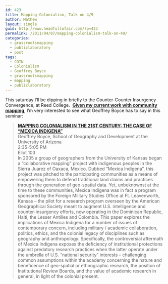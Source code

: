 ```yaml
---
id: 423
title: Mapping Colonialism, Talk on 4/9
author: Mathew
layout: single
guid: http://www.headfullofair.com/?p=423
permalink: /2011/04/07/mapping-colonialism-talk-on-49/
categories:
  - grassrootsmapping
  - publiclaboratory
  - post
tags:
  - COIN
  - Colonialism
  - Geoffrey Boyce
  - grassrootsmapping
  - mapping
  - publiclaboratory
---
```

This saturday I&#8217;ll be dipping in briefly to the Counter-Counter Insurgency Convergence, at Reed College.  **[Given my current work with community mapping][1]**, I&#8217;m very interested to see what Geoffrey Boyce has to say in this seminar:

> **[MAPPING COLONIALISM IN THE 21ST CENTURY: THE CASE OF “MEXICA INDIGENA”][2]**  
> Geoffrey Boyce, School of Geography and Development at the University of Arizona  
> 2:35-5:05 PM  
> Eliot 103  
> In 2005 a group of geographers from the University of Kansas began a “collaborative mapping” project with indigenous peoples in the Sierra Juarez of Oaxaca, Mexico. Dubbed “Mexica Indigena”, this project was pitched to the participating communities as a means of empowering them to defend traditional land claims and practices through the generation of geo-spatial data. Yet, unbeknownst at the time to these communities, Mexica Indigena was in fact a program sponsored by the Foreign Military Studies Office at Ft. Leavenworth, Kansas – the pilot for a research program overseen by the American Geographical Society meant to augment U.S. intelligence and counter-insurgency efforts, now operating in the Dominican Republic, Haiti, the Lesser Antilles and Colombia. This paper explores the implications of Mexica Indigena for a number of issues of contemporary concern, including military / academic collaboration, politics, ethics, and the colonial legacy of disciplines such as geography and anthropology. Specifically, the controversial aftermath of Mexica Indigena exposes the deficiency of institutional protections against predatory research practices when the latter operate under the umbrella of U.S. “national security” interests – challenging common assumptions within the academy concerning the nature and beneficence of geo-spatial or ethnographic research, the position of Institutional Review Boards, and the value of academic research in general, in light of the colonial present.

 [1]: http://publiclaboratory.org/home
 [2]: http://countercoin.wordpress.com/2011/03/15/april-8-10th-2011-reed-college-portland-or/